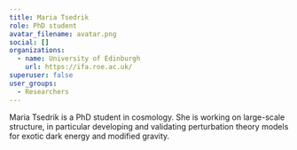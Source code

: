 ```yaml
---
title: Maria Tsedrik
role: PhD student
avatar_filename: avatar.png
social: []
organizations:
  - name: University of Edinburgh
    url: https://ifa.roe.ac.uk/
superuser: false
user_groups:
  - Researchers
---
```

Maria Tsedrik is a PhD student in cosmology. She is working on large-scale structure, in particular developing and validating perturbation theory models for exotic dark energy and modified gravity.